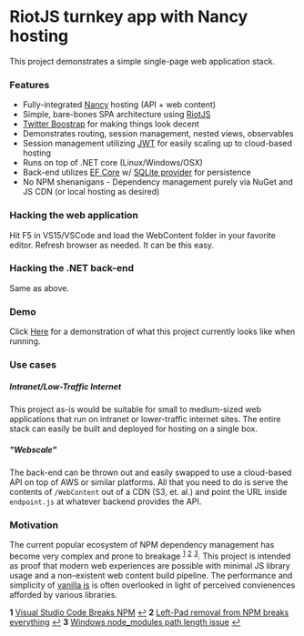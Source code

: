 # RiotJS turnkey app with Nancy hosting

This project demonstrates a simple single-page web application stack.

### Features
- Fully-integrated [Nancy](http://nancyfx.org/) hosting (API + web content)
- Simple, bare-bones SPA architecture using [RiotJS](http://riotjs.com/)
- [Twitter Boostrap](http://getbootstrap.com/) for making things look decent
- Demonstrates routing, session management, nested views, observables
- Session management utilizing [JWT](https://en.wikipedia.org/wiki/JSON_Web_Token) for easily scaling up to cloud-based hosting
- Runs on top of .NET core (Linux/Windows/OSX)
- Back-end utilizes [EF Core](https://docs.microsoft.com/en-us/ef/) w/ [SQLite provider](https://docs.microsoft.com/en-us/ef/core/providers/sqlite/) for persistence
- No NPM shenanigans - Dependency management purely via NuGet and JS CDN (or local hosting as desired)

### Hacking the web application
Hit F5 in VS15/VSCode and load the WebContent folder in your favorite editor. Refresh browser as needed. It can be this easy.

### Hacking the .NET back-end
Same as above.

### Demo
Click [Here](#) for a demonstration of what this project currently looks like when running.

### Use cases

##### Intranet/Low-Traffic Internet
This project as-is would be suitable for small to medium-sized web applications that run on intranet or lower-traffic internet sites. The entire stack can easily be built and deployed for hosting on a single box.

##### "Webscale"
The back-end can be thrown out and easily swapped to use a cloud-based API on top of AWS or similar platforms. All that you need to do is serve the contents of `/WebContent` out of a CDN (S3, et. al.) and point the URL inside `endpoint.js` at whatever backend provides the API.

### Motivation
The current popular ecosystem of NPM dependency management has become very complex and prone to breakage <sup id="a1">[1](#f1)</sup> <sup id="a2">[2](#f2)</sup> <sup id="a3">[3](#f3)</sup>. This project is intended as proof that modern web experiences are possible with minimal JS library usage and a non-existent web content build pipeline. The performance and simplicity of [vanilla js](http://vanilla-js.com/) is often overlooked in light of perceived convienences afforded by various libraries. 

<b id="f1">1</b> [Visual Studio Code Breaks NPM](https://adtmag.com/articles/2016/11/03/vscode-rollback.aspx) [↩](#a1)
<b id="f2">2</b> [Left-Pad removal from NPM breaks everything](http://blog.npmjs.org/post/141577284765/kik-left-pad-and-npm) [↩](#a2)
<b id="f3">3</b> [Windows node_modules path length issue](https://github.com/nodejs/node-v0.x-archive/issues/6960) [↩](#a3)
